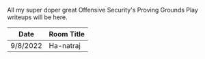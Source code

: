 All my super doper great Offensive Security's Proving Grounds Play writeups will be here.

Date		| Room Title
------------|------------------------
9/8/2022	| Ha-natraj